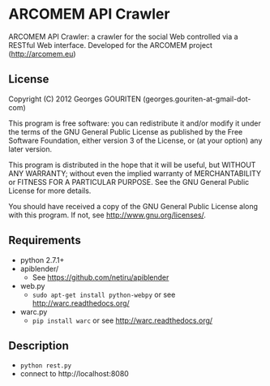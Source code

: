 ARCOMEM API Crawler
==================

ARCOMEM API Crawler: a crawler for the social Web controlled via a RESTful
Web interface. Developed for the ARCOMEM project (http://arcomem.eu)

License
-------

Copyright (C) 2012  Georges GOURITEN (georges.gouriten-at-gmail-dot-com)

This program is free software: you can redistribute it and/or modify
it under the terms of the GNU General Public License as published by
the Free Software Foundation, either version 3 of the License, or
(at your option) any later version.

This program is distributed in the hope that it will be useful,
but WITHOUT ANY WARRANTY; without even the implied warranty of
MERCHANTABILITY or FITNESS FOR A PARTICULAR PURPOSE.  See the
GNU General Public License for more details.

You should have received a copy of the GNU General Public License
along with this program.  If not, see <http://www.gnu.org/licenses/>.


Requirements
------------

* python 2.7.1+
* apiblender/
    * See https://github.com/netiru/apiblender
* web.py
    * ```sudo apt-get install python-webpy``` or see
      http://warc.readthedocs.org/
* warc.py 
    * ```pip install warc``` or see http://warc.readthedocs.org/

Description
-----------

* ```python rest.py```
* connect to http://localhost:8080

